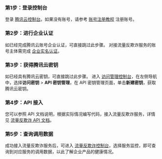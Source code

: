 ###  第1步：登录控制台 
登录 [腾讯云控制台](https://console.cloud.tencent.com/)。如果没有账号，请参考 [账号注册教程](https://cloud.tencent.com/document/product/378/17985) 注册账号。

### 第2步：进行企业认证
如已经完成腾讯云账号企业认证，可直接跳过此步骤。
对接流量反欺诈服务的账号主体需完成 [企业实名认证](https://cloud.tencent.com/document/product/378/10496)。

### 第3步：获得腾讯云密钥
如已经具有腾讯云密钥，可直接跳过此步骤。 
进入 [访问管理控制台](https://console.cloud.tencent.com/cam/capi)，在左侧导航中，选择**访问密钥** > **API 密钥管理**，在 API 密钥管理页面，单击**新建密钥**，获取腾讯云密钥。 

### 第4步：API 接入
您可以参照 API 文档说明，根据实际情况编写代码，接入流量反欺诈服务，详情见 [流量反欺诈 API 文档](https://cloud.tencent.com/document/product/1031/43312)。 

### 第5步：查询调用数据
成功接入流量反欺诈服务后，可进入 [流量反欺诈控制台](http://console.cloud.tencent.com/taf)，选择服务监控，即可查询到对应服务的调用数据，以此了解企业产品的健康情况。
